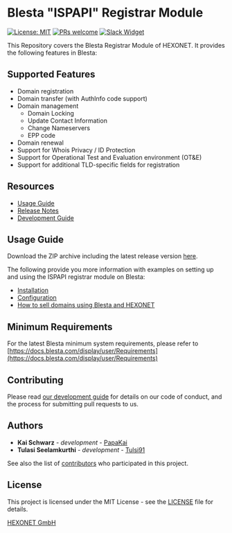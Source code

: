 # Blesta "ISPAPI" Registrar Module #

[![License: MIT](https://img.shields.io/badge/License-MIT-blue.svg)](https://opensource.org/licenses/MIT)
[![PRs welcome](https://img.shields.io/badge/PRs-welcome-brightgreen.svg)](https://github.com/hexonet/php-sdk/blob/master/CONTRIBUTING.md)
[![Slack Widget](https://camo.githubusercontent.com/984828c0b020357921853f59eaaa65aaee755542/68747470733a2f2f73332e65752d63656e7472616c2d312e616d617a6f6e6177732e636f6d2f6e6774756e612f6a6f696e2d75732d6f6e2d736c61636b2e706e67)](https://hexonet-sdk.slack.com/messages/CD9AVRQ6N)

This Repository covers the Blesta Registrar Module of HEXONET. It provides the following features in Blesta:

## Supported Features ##

* Domain registration
* Domain transfer (with AuthInfo code support)
* Domain management
  * Domain Locking 
  * Update Contact Information
  * Change Nameservers
  * EPP code
* Domain renewal
* Support for Whois Privacy / ID Protection
* Support for Operational Test and Evaluation environment (OT&E)
* Support for additional TLD-specific fields for registration


## Resources ##

* [Usage Guide](https://github.com/hexonet/blesta-ispapi-registrar/blob/master/README.md#usage-guide)
* [Release Notes](https://github.com/hexonet/blesta-ispapi-registrar/releases)
* [Development Guide](https://github.com/hexonet/blesta-ispapi-registrar/wiki/Development-Guide)


## Usage Guide ##

Download the ZIP archive including the latest release version [here](https://github.com/hexonet/blesta-ispapi-registrar/raw/master/blesta-ispapi-registrar-latest.zip).

The following provide you more information with examples on setting up and using the ISPAPI registrar module on Blesta:
  * [Installation](https://github.com/hexonet/blesta-ispapi-registrar/wiki/Usage-Guide#installation)
  * [Configuration](https://github.com/hexonet/blesta-ispapi-registrar/wiki/Usage-Guide#configuration)
  * [How to sell domains using Blesta and HEXONET](https://github.com/hexonet/blesta-ispapi-registrar/wiki/Usage-Guide#how-to-sell-domains-using-blesta-and-hexonet)


## Minimum Requirements ##

For the latest Blesta minimum system requirements, please refer to
[https://docs.blesta.com/display/user/Requirements](https://docs.blesta.com/display/user/Requirements)

## Contributing ##

Please read [our development guide](https://github.com/hexonet/blesta-ispapi-registrar/wiki/Development-Guide) for details on our code of conduct, and the process for submitting pull requests to us.

## Authors ##

* **Kai Schwarz** - *development* - [PapaKai](https://github.com/papakai)
* **Tulasi Seelamkurthi** - *development* - [Tulsi91](https://github.com/tulsi91)

See also the list of [contributors](https://github.com/hexonet/blesta-ispapi-registrar/graphs/contributors) who participated in this project.

## License ##

This project is licensed under the MIT License - see the [LICENSE](https://github.com/hexonet/blesta-ispapi-registrar/blob/master/LICENSE) file for details.

[HEXONET GmbH](https://hexonet.net)
